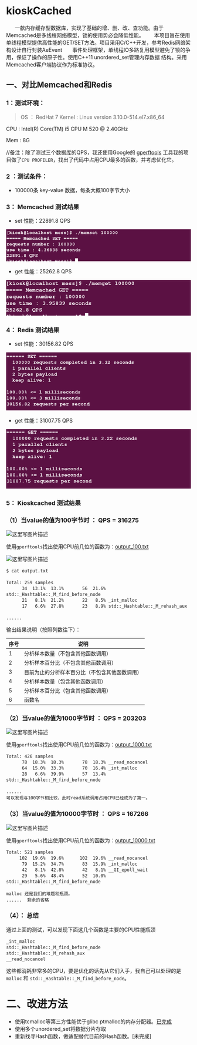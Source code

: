 # kioskCached


        一款内存缓存型数据库，实现了基础的增、删、改、查功能。由于Memcached是多线程网络模型，锁的使用势必会降低性能。
        本项目旨在使用单线程模型提供高性能的GET/SET方法。项目采用C/C++开发，参考Redis网络架构设计自行封装AeEvent
        事件处理框架，单线程IO多路复用模型避免了锁的争用，保证了操作的原子性。使用C++11 unordered_set管理内存数据
        结构。采用Memcached客户端协议作为标准协议。


## 一、对比Memcached和Redis

### 1：测试环境： 

> OS ： RedHat 7 
Kernel : Linux version 3.10.0-514.el7.x86_64   
>
CPU : Intel(R) Core(TM) i5 CPU M 520  @ 2.40GHz  
>
Mem : 8G
>
//备注：除了测试三个数据库的QPS，我还使用Google的  [gperftools](http://www.cnblogs.com/caosiyang/archive/2013/01/25/2876244.html)  工具我的项目做了`CPU PROFILER`，找出了代码中占用CPU最多的函数，并考虑优化它。

### 2 ：测试条件：
- 100000条 key-value 数据，每条大概100字节大小


### 3： Memcached 测试结果

- set 性能：22891.8 QPS

![](/image/memcached_set.png)

- get 性能：25262.8 QPS

![](/image/memcached_get.png)

### 4： Redis 测试结果

- set 性能：30156.82 QPS

![](/image/redis_set.png)

- get 性能：31007.75 QPS

![](/image/redis_get.png)


### 5： Kioskcached 测试结果


### （1）当value的值为**100字节**时 ： QPS  = 316275

![这里写图片描述](http://img.blog.csdn.net/20170309085017711)

使用`gperftools`找出使用CPU前几位的函数为：[output_100.txt](https://github.com/yangbodong22011/kioskcached/blob/master/test/TestFile/output_100.txt)

![这里写图片描述](http://img.blog.csdn.net/20170309004137410)

```
$ cat output.txt 

Total: 259 samples
      34  13.1%  13.1%       56  21.6% std::_Hashtable::_M_find_before_node
      21   8.1%  21.2%       22   8.5% _int_malloc
      17   6.6%  27.8%       23   8.9% std::_Hashtable::_M_rehash_aux

...... 

```

输出结果说明（按照列数往下）：




| 序号 | 说明 |
| --- | --- |
|1| 分析样本数量（不包含其他函数调用）|
|2|分析样本百分比（不包含其他函数调用）| 
|3| 目前为止的分析样本百分比（不包含其他函数调用）|
|4|分析样本数量（包含其他函数调用）|
|5|分析样本百分比（包含其他函数调用）|
|6|函数名|    

  
 

### （2）当value的值为**1000字节**时 ： QPS  = 203203

![这里写图片描述](http://img.blog.csdn.net/20170309085142451)

使用`gperftools`找出使用CPU前几位的函数为：[output_1000.txt](https://github.com/yangbodong22011/kioskcached/blob/master/test/TestFile/output_1000.txt)
```
Total: 426 samples
      78  18.3%  18.3%       78  18.3% __read_nocancel
      64  15.0%  33.3%       70  16.4% _int_malloc
      28   6.6%  39.9%       57  13.4% std::_Hashtable::_M_find_before_node

......
可以发现与100字节相比较，此时read系统调用占用CPU已经成为了第一。
```


### （3）当value的值为10000字节时 ： QPS  = 167266

![这里写图片描述](http://img.blog.csdn.net/20170309085237043)  



使用`gperftools`找出使用CPU前几位的函数为：[output_10000.txt](https://github.com/yangbodong22011/kioskcached/blob/master/test/TestFile/output_10000.txt)
```
Total: 521 samples
     102  19.6%  19.6%      102  19.6% __read_nocancel
      79  15.2%  34.7%       83  15.9% _int_malloc
      42   8.1%  42.8%       42   8.1% __GI_epoll_wait
      29   5.6%  48.4%       52  10.0% std::_Hashtable::_M_find_before_node
      
malloc 还是我们的难题和瓶颈。
......  剩余的省略

```



### （4）： 总结 

通过上面的测试，可以发现下面这几个函数是主要的CPU性能瓶颈

```
_int_malloc
std::_Hashtable::_M_find_before_node
std::_Hashtable::_M_rehash_aux
__read_nocancel
```

这些都消耗非常多的CPU，要是优化的话先从它们入手，我自己可以处理的是`malloc` 和 `std::_Hashtable::_M_find_before_node`。


# 二、改进方法

- 使用tcmalloc等第三方性能优于glibc ptmalloc的内存分配器。[已完成](http://blog.csdn.net/yangbodong22011/article/details/61195268)
- 使用多个unordered_set将数据分片存取
- 重新找寻Hash函数，做适配替代目前的Hash函数。[未完成]
